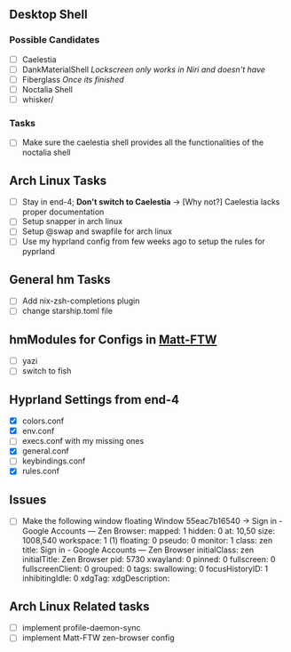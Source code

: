 ## Desktop Shell

### Possible Candidates

- [ ] Caelestia
- [ ] DankMaterialShell _Lockscreen only works in Niri and doesn't have_
- [ ] Fiberglass _Once its finished_
- [ ] Noctalia Shell
- [ ] whisker/

### Tasks

- [ ] Make sure the caelestia shell provides all the functionalities of the noctalia shell

## Arch Linux Tasks

- [ ] Stay in end-4; **Don't switch to Caelestia** -> [Why not?] Caelestia lacks proper documentation
- [ ] Setup snapper in arch linux
- [ ] Setup @swap and swapfile for arch linux
- [ ] Use my hyprland config from few weeks ago to setup the rules for pyprland

## General hm Tasks

- [ ] Add nix-zsh-completions plugin
- [ ] change starship.toml file

## hmModules for Configs in [Matt-FTW](https://github.com/Matt-FTW/dotfiles.git)

- [ ] yazi
- [ ] switch to fish

## Hyprland Settings from end-4

- [x] colors.conf
- [x] env.conf
- [ ] execs.conf with my missing ones
- [x] general.conf
- [ ] keybindings.conf
- [x] rules.conf

## Issues

- [ ] Make the following window floating
      Window 55eac7b16540 -> Sign in - Google Accounts — Zen Browser:
      mapped: 1
      hidden: 0
      at: 10,50
      size: 1008,540
      workspace: 1 (1)
      floating: 0
      pseudo: 0
      monitor: 1
      class: zen
      title: Sign in - Google Accounts — Zen Browser
      initialClass: zen
      initialTitle: Zen Browser
      pid: 5730
      xwayland: 0
      pinned: 0
      fullscreen: 0
      fullscreenClient: 0
      grouped: 0
      tags:
      swallowing: 0
      focusHistoryID: 1
      inhibitingIdle: 0
      xdgTag:
      xdgDescription:

## Arch Linux Related **tasks**

- [ ] implement profile-daemon-sync
- [ ] implement Matt-FTW zen-browser config
